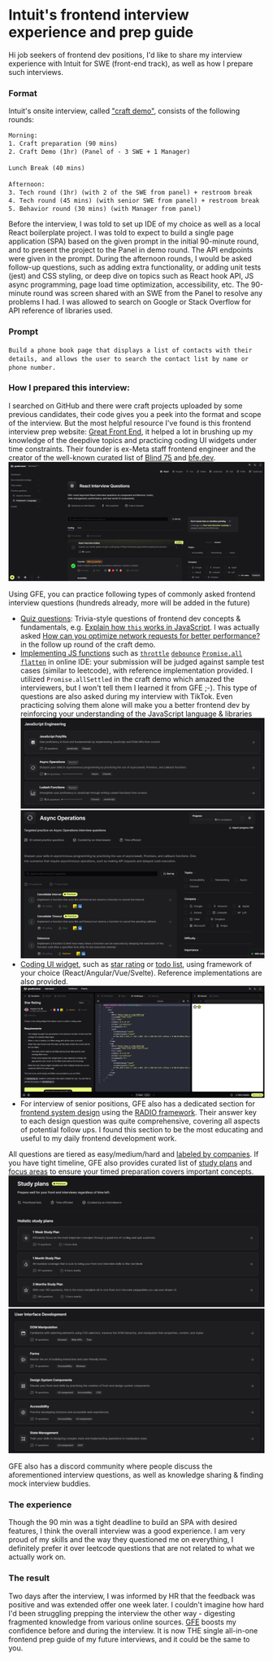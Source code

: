 # Intuit's frontend interview experience and prep guide
Hi job seekers of frontend dev positions, I'd like to share my interview experience with Intuit for SWE (front-end track), as well as how I prepare such interviews.

### Format
Intuit's onsite interview, called ["craft demo"](https://www.intuit.com/careers/hiring-process/), consists of the following rounds:
```
Morning:
1. Craft preparation (90 mins)
2. Craft Demo (1hr) (Panel of - 3 SWE + 1 Manager)

Lunch Break (40 mins)

Afternoon:
3. Tech round (1hr) (with 2 of the SWE from panel) + restroom break
4. Tech round (45 mins) (with senior SWE from panel) + restroom break
5. Behavior round (30 mins) (with Manager from panel)
```
Before the interview, I was told to set up IDE of my choice as well as a local React boilerplate project. I was told to expect to build a single page application (SPA) based on the given prompt in the initial 90-minute round, and to present the project to the Panel in demo round. The API endpoints were given in the prompt. During the afternoon rounds, I would be asked follow-up questions, such as adding extra functionality, or adding unit tests (jest) and CSS styling, or deep dive on topics such as React hook API, JS async programming, page load time optimization, accessibility, etc. The 90-minute round was screen shared with an SWE from the Panel to resolve any problems I had. I was allowed to search on Google or Stack Overflow for API reference of libraries used.

### Prompt
`Build a phone book page that displays a list of contacts with their details, and allows the user to search the contact list by name or phone number.`


### How I prepared this interview:
I searched on GitHub and there were craft projects uploaded by some previous candidates, their code gives you a peek into the format and scope of the interview. But the most helpful resource I've found is this frontend interview prep website: [Great Front End](https://www.greatfrontend.com/), it helped a lot in brushing up my knowledge of the deepdive topics and practicing coding UI widgets under time constraints. Their founder is ex-Meta staff frontend engineer and the creator of the well-known curated list of [Blind 75](https://www.techinterviewhandbook.org/best-practice-questions/) and [bfe.dev](https://bfe.dev/).
![GFE React List](./gfe-react.png)

Using GFE, you can practice following types of commonly asked frontend interview questions (hundreds already, more will be added in the future)
- [Quiz questions](https://www.greatfrontend.com/questions/quiz): Trivia-style questions of frontend dev concepts & fundamentals, e.g. [Explain how `this` works in JavaScript](https://www.greatfrontend.com/questions/quiz/explain-how-this-works-in-javascript?format=quiz). I was actually asked [How can you optimize network requests for better performance?](https://www.greatfrontend.com/questions/quiz/how-can-you-optimize-network-requests-for-better-performance?format=quiz) in the follow up round of the craft demo.
- [Implementing JS functions](https://www.greatfrontend.com/questions/javascript) such as [`throttle`](https://www.greatfrontend.com/questions/javascript/throttle?format=javascript) [`debounce`](https://www.greatfrontend.com/questions/javascript/debounce?format=javascript) [`Promise.all`](https://www.greatfrontend.com/questions/javascript/promise-all?format=javascript) [`flatten`](https://www.greatfrontend.com/questions/javascript/flatten?format=javascript) in online IDE: your submission will be judged against sample test cases (similar to leetcode), with reference implementation provided. I utilized `Promise.allSettled` in the craft demo which amazed the interviewers, but I won't tell them I learned it from GFE ;-). This type of questions are also asked during my interview with TikTok. Even practicing solving them alone will make you a better frontend dev by reinforcing your understanding of the JavaScript language & libraries
![GFE Focus Area JS](./gfe-focus-area-js.png)
![GFE JS Question List](./gfe-js-list.png)
- [Coding UI widget](https://www.greatfrontend.com/questions/user-interface), such as [star rating](https://www.greatfrontend.com/questions/user-interface/star-rating?format=user-interface) or [todo list](https://www.greatfrontend.com/questions/user-interface/todo-list?format=user-interface), using framework of your choice (React/Angular/Vue/Svelte). Reference implementations are also provided.
![GFE UI Coding](./gfe-star-rating.png)
- For interview of senior positions, GFE also has a dedicated section for [frontend system design](https://www.greatfrontend.com/front-end-system-design-playbook) using the [RADIO framework](https://www.greatfrontend.com/front-end-system-design-playbook/framework). Their answer key to each design question was quite comprehensive, covering all aspects of potential follow ups. I found this section to be the most educating and useful to my daily frontend development work.


All questions are tiered as easy/medium/hard and [labeled by companies](https://www.greatfrontend.com/interviews/company). If you have tight timeline, GFE also provides curated list of [study plans](https://www.greatfrontend.com/interviews/study-plans) and [focus areas](https://www.greatfrontend.com/interviews/focus-areas) to ensure your timed preparation covers important concepts.
![GFE Study Plan](./gfe-study-plan.png)
![GFE Focus Area UI](./gfe-focus-area-ui.png)


GFE also has a discord community where people discuss the aforementioned interview questions, as well as knowledge sharing & finding mock interview buddies.

### The experience
Though the 90 min was a tight deadline to build an SPA with desired features, I think the overall interview was a good experience. I am very proud of my skills and the way they questioned me on everything, I definitely prefer it over leetcode questions that are not related to what we actually work on.

### The result
Two days after the interview, I was informed by HR that the feedback was positive and was extended offer one week later. I couldn't imagine how hard I'd been struggling prepping the interview the other way - digesting fragmented knowledge from various online sources. [GFE](https://www.greatfrontend.com/) boosts my confidence before and during the interview. It is now THE single all-in-one frontend prep guide of my future interviews, and it could be the same to you.
